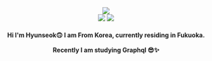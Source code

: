    <div align="center">
      <img src="https://capsule-render.vercel.app/api?type=waving&height=300&animation=fadeIn&color=0097e6&text=Ezdar&desc=ヒョンソク&fontColor=ffffff&descSize=30&fontAlign=30&descAlign=75&descAlignY=50" />
   <div style="flex"><img src="https://img.shields.io/badge/ezdar2743@gmail.com-EA4335?style=flat-square&logo=Gmail&logoColor=white"/>
<a href="https://www.instagram.com/seokkku/"><img src="https://img.shields.io/badge/instagram-09B3AF?style=flat-square&logo=Storyblok&logoColor=white"/></a>
</div>
<h4>Hi I'm Hyunseok🙃 I am From Korea, currently residing in Fukuoka.<br>
  <br>
Recently I am studying Graphql 😎✨</h4>
 

   
    
    
      

